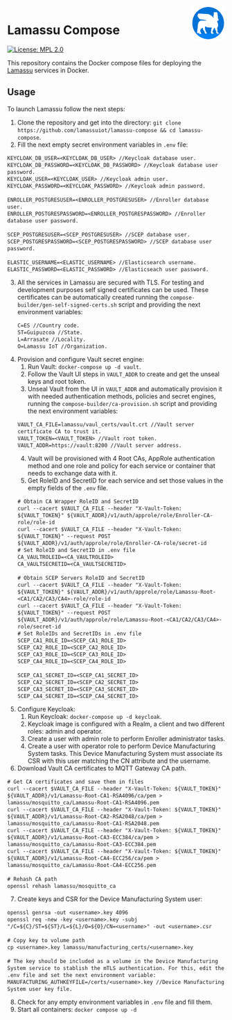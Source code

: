 <a href="https://www.lamassu.io/">
    <img src="logo.png" alt="Lamassu logo" title="Lamassu" align="right" height="80" />
</a>

Lamassu Compose
===================
[![License: MPL 2.0](https://img.shields.io/badge/License-MPL%202.0-blue.svg)](http://www.mozilla.org/MPL/2.0/index.txt)

This repository contains the Docker compose files for deploying the [Lamassu](https://www.lamassu.io) services in Docker.

## Usage
To launch Lamassu follow the next steps:
1. Clone the repository and get into the directory: `git clone https://github.com/lamassuiot/lamassu-compose && cd lamassu-compose`.
2. Fill the next empty secret environment variables in `.env` file:
```
KEYCLOAK_DB_USER=<KEYCLOAK_DB_USER> //Keycloak database user.
KEYCLOAK_DB_PASSWORD=<KEYCLOAK_DB_PASSWORD> //Keycloak database user password.
KEYCLOAK_USER=<KEYCLOAK_USER> //Keycloak admin user.
KEYCLOAK_PASSWORD=<KEYCLOAK_PASSWORD> //Keycloak admin password.

ENROLLER_POSTGRESUSER=<ENROLLER_POSTGRESUSER> //Enroller database user.
ENROLLER_POSTGRESPASSWORD=<ENROLLER_POSTGRESPASSWORD> //Enroller database user password.

SCEP_POSTGRESUSER=<SCEP_POSTGRESUSER> //SCEP database user.
SCEP_POSTGRESPASSWORD=<SCEP_POSTGRESPASSWORD> //SCEP database user password.

ELASTIC_USERNAME=<ELASTIC_USERNAME> //Elasticsearch username.
ELASTIC_PASSWORD=<ELASTIC_PASSWORD> //Elasticseach user password.
```
3. All the services in Lamassu are secured with TLS. For testing and development purposes self signed certificates can be used. These certificates can be automatically created running the `compose-builder/gen-self-signed-certs.sh` script and providing the next environment variables:
    ```
    C=ES //Country code.
    ST=Guipuzcoa //State.
    L=Arrasate //Locality.
    O=Lamassu IoT //Organization.
    ```
4. Provision and configure Vault secret engine:
    1. Run Vault: `docker-compose up -d vault`. 
    2. Follow the Vault UI steps in `VAULT_ADDR` to create and get the unseal keys and root token.
    3. Unseal Vault from the UI in `VAULT_ADDR` and automatically provision it with needed authentication methods, policies and secret engines, running the `compose-builder/ca-provision.sh` script and providing the next environment variables:
    ```
    VAULT_CA_FILE=lamassu/vaul_certs/vault.crt //Vault server certificate CA to trust it.
    VAULT_TOKEN=<VAULT_TOKEN> //Vault root token.
    VAULT_ADDR=https://vault:8200 //Vault server address.
    ```
    4. Vault will be provisioned with 4 Root CAs, AppRole authentication method and one role and policy for each service or container that needs to exchange data with it.
    5. Get RoleID and SecretID for each service and set those values in the empty fields of the `.env` file.
    ```
    # Obtain CA Wrapper RoleID and SecretID
    curl --cacert $VAULT_CA_FILE --header "X-Vault-Token: ${VAULT_TOKEN}" ${VAULT_ADDR}/v1/auth/approle/role/Enroller-CA-role/role-id
    curl --cacert $VAULT_CA_FILE --header "X-Vault-Token: ${VAULT_TOKEN}" --request POST ${VAULT_ADDR}/v1/auth/approle/role/Enroller-CA-role/secret-id 
    # Set RoleID and SecretID in .env file
    CA_VAULTROLEID=<CA_VAULTROLEID>
    CA_VAULTSECRETID=<CA_VAULTSECRETID>
    
    # Obtain SCEP Servers RoleID and SecretID
    curl --cacert $VAULT_CA_FILE --header "X-Vault-Token: ${VAULT_TOKEN}" ${VAULT_ADDR}/v1/auth/approle/role/Lamassu-Root-<CA1/CA2/CA3/CA4>-role/role-id    
    curl --cacert $VAULT_CA_FILE --header "X-Vault-Token: ${VAULT_TOKEN}" --request POST ${VAULT_ADDR}/v1/auth/approle/role/Lamassu-Root-<CA1/CA2/CA3/CA4>-role/secret-id 
    # Set RoleIDs and SecretIDs in .env file
    SCEP_CA1_ROLE_ID=<SCEP_CA1_ROLE_ID>
    SCEP_CA2_ROLE_ID=<SCEP_CA2_ROLE_ID>
    SCEP_CA3_ROLE_ID=<SCEP_CA3_ROLE_ID>
    SCEP_CA4_ROLE_ID=<SCEP_CA4_ROLE_ID>

    SCEP_CA1_SECRET_ID=<SCEP_CA1_SECRET_ID>
    SCEP_CA2_SECRET_ID=<SCEP_CA2_SECRET_ID>
    SCEP_CA3_SECRET_ID=<SCEP_CA3_SECRET_ID>
    SCEP_CA4_SECRET_ID=<SCEP_CA4_SECRET_ID>

    ```
5. Configure Keycloak:
    1. Run Keycloak: `docker-compose up -d keycloak`.
    2. Keycloak image is configured with a Realm, a client and two different roles: admin and operator.
    3. Create a user with admin role to perform Enroller administrator tasks.
    4. Create a user with operator role to perform Device Manufacturing System tasks. This Device Manufacturing System must associate its CSR with this user matching the CN attribute and the username.
6. Download Vault CA certificates to MQTT Gateway CA path.
```
# Get CA certificates and save them in files
curl --cacert $VAULT_CA_FILE --header "X-Vault-Token: ${VAULT_TOKEN}" ${VAULT_ADDR}/v1/Lamassu-Root-CA1-RSA4096/ca/pem > lamassu/mosquitto_ca/Lamassu-Root-CA1-RSA4096.pem
curl --cacert $VAULT_CA_FILE --header "X-Vault-Token: ${VAULT_TOKEN}" ${VAULT_ADDR}/v1/Lamassu-Root-CA2-RSA2048/ca/pem > lamassu/mosquitto_ca/Lamassu-Root-CA1-RSA2048.pem
curl --cacert $VAULT_CA_FILE --header "X-Vault-Token: ${VAULT_TOKEN}" ${VAULT_ADDR}/v1/Lamassu-Root-CA3-ECC384/ca/pem > lamassu/mosquitto_ca/Lamassu-Root-CA3-ECC384.pem
curl --cacert $VAULT_CA_FILE --header "X-Vault-Token: ${VAULT_TOKEN}" ${VAULT_ADDR}/v1/Lamassu-Root-CA4-ECC256/ca/pem > lamassu/mosquitto_ca/Lamassu-Root-CA4-ECC256.pem

# Rehash CA path
openssl rehash lamassu/mosquitto_ca
```
7. Create keys and CSR for the Device Manufacturing System user:
```
openssl genrsa -out <username>.key 4096
openssl req -new -key <username>.key -subj "/C=${C}/ST=${ST}/L=${L}/O=${O}/CN=<username>" -out <username>.csr

# Copy key to volume path
cp <username>.key lamassu/manufacturing_certs/<username>.key

# The key should be included as a volume in the Device Manufacturing System service to stablish the mTLS authentication. For this, edit the .env file and set the next environment variable:
MANUFACTURING_AUTHKEYFILE=/certs/<username>.key //Device Manufacturing System user key file.
```
8. Check for any empty environment variables in `.env` file and fill them.
9. Start all containers: `docker compose up -d`

